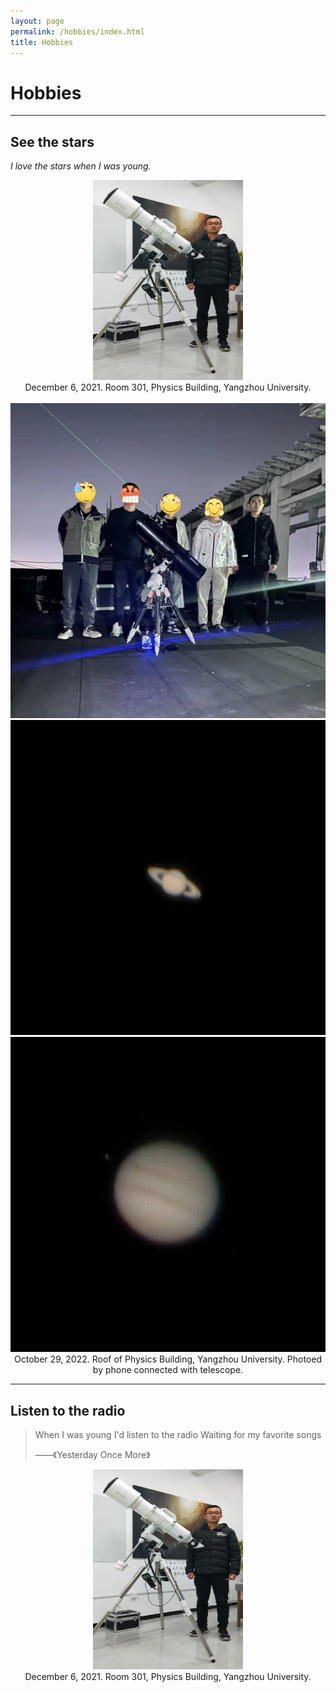 ```yaml
---
layout: page
permalink: /hobbies/index.html
title: Hobbies
---
```


# Hobbies

---

## See the stars

*I love the stars when I was young.*

<center>
<img src="/images/hobbies/star/star--telescope--1.jpg" width="240" height="320">
</center>

<center>
December 6, 2021. Room 301, Physics Building, Yangzhou University.    
</center>   

<br/>

<center>
<div class="third">
<img src="/images/hobbies/star/star--friends--1.jpg">
<img src="/images/hobbies/star/star--Saturn--1.jpg">
<img src="/images/hobbies/star/star--Jupiter--1.jpg">
</div>
</center>

  
<center>October 29, 2022. Roof of Physics Building, Yangzhou University. Photoed by phone connected with telescope.</center>

<hr>

## Listen to the radio

>When I was young
>I'd listen to the radio
>Waiting for my favorite songs
>
> ——《Yesterday Once More》

<center>
<img src="/images/hobbies/star/star--telescope--1.jpg" width="240" height="320">
</center>


<center>
December 6, 2021. Room 301, Physics Building, Yangzhou University.
</center>





